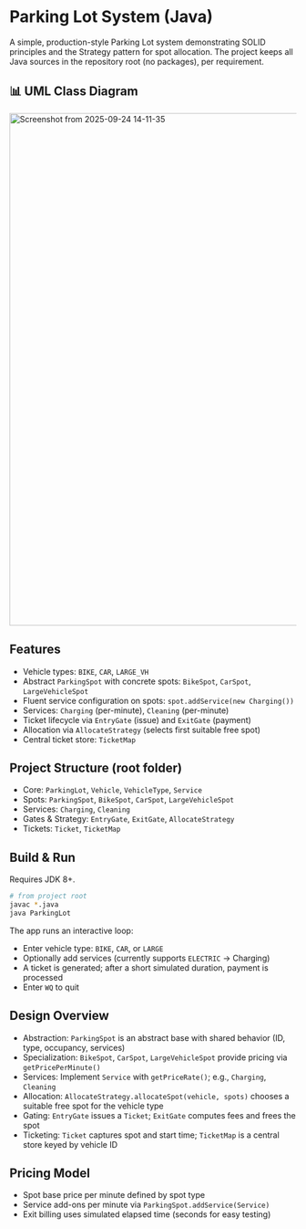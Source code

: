 # Parking Lot System (Java)

A simple, production-style Parking Lot system demonstrating SOLID principles and the Strategy pattern for spot allocation. The project keeps all Java sources in the repository root (no packages), per requirement.

## 📊 UML Class Diagram
<img width="1829" height="898" alt="Screenshot from 2025-09-24 14-11-35" src="https://github.com/user-attachments/assets/e3aee4aa-4839-4d28-a79a-9f70d1aa6075" />

## Features

- Vehicle types: `BIKE`, `CAR`, `LARGE_VH`
- Abstract `ParkingSpot` with concrete spots: `BikeSpot`, `CarSpot`, `LargeVehicleSpot`
- Fluent service configuration on spots: `spot.addService(new Charging())`
- Services: `Charging` (per-minute), `Cleaning` (per-minute)
- Ticket lifecycle via `EntryGate` (issue) and `ExitGate` (payment)
- Allocation via `AllocateStrategy` (selects first suitable free spot)
- Central ticket store: `TicketMap`

## Project Structure (root folder)

- Core: `ParkingLot`, `Vehicle`, `VehicleType`, `Service`
- Spots: `ParkingSpot`, `BikeSpot`, `CarSpot`, `LargeVehicleSpot`
- Services: `Charging`, `Cleaning`
- Gates & Strategy: `EntryGate`, `ExitGate`, `AllocateStrategy`
- Tickets: `Ticket`, `TicketMap`

## Build & Run

Requires JDK 8+.

```bash
# from project root
javac *.java
java ParkingLot
```

The app runs an interactive loop:

- Enter vehicle type: `BIKE`, `CAR`, or `LARGE`
- Optionally add services (currently supports `ELECTRIC` → Charging)
- A ticket is generated; after a short simulated duration, payment is processed
- Enter `WQ` to quit

## Design Overview

- Abstraction: `ParkingSpot` is an abstract base with shared behavior (ID, type, occupancy, services)
- Specialization: `BikeSpot`, `CarSpot`, `LargeVehicleSpot` provide pricing via `getPricePerMinute()`
- Services: Implement `Service` with `getPriceRate()`; e.g., `Charging`, `Cleaning`
- Allocation: `AllocateStrategy.allocateSpot(vehicle, spots)` chooses a suitable free spot for the vehicle type
- Gating: `EntryGate` issues a `Ticket`; `ExitGate` computes fees and frees the spot
- Ticketing: `Ticket` captures spot and start time; `TicketMap` is a central store keyed by vehicle ID

## Pricing Model

- Spot base price per minute defined by spot type
- Service add-ons per minute via `ParkingSpot.addService(Service)`
- Exit billing uses simulated elapsed time (seconds for easy testing)
